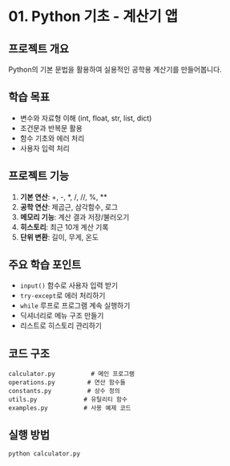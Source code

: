 # 01. Python 기초 - 계산기 앱

## 프로젝트 개요
Python의 기본 문법을 활용하여 실용적인 공학용 계산기를 만들어봅니다.

## 학습 목표
- 변수와 자료형 이해 (int, float, str, list, dict)
- 조건문과 반복문 활용
- 함수 기초와 에러 처리
- 사용자 입력 처리

## 프로젝트 기능
1. **기본 연산**: +, -, *, /, //, %, **
2. **공학 연산**: 제곱근, 삼각함수, 로그
3. **메모리 기능**: 계산 결과 저장/불러오기
4. **히스토리**: 최근 10개 계산 기록
5. **단위 변환**: 길이, 무게, 온도

## 주요 학습 포인트
- `input()` 함수로 사용자 입력 받기
- `try-except`로 에러 처리하기
- `while` 루프로 프로그램 계속 실행하기
- 딕셔너리로 메뉴 구조 만들기
- 리스트로 히스토리 관리하기

## 코드 구조
```
calculator.py          # 메인 프로그램
operations.py         # 연산 함수들
constants.py          # 상수 정의
utils.py             # 유틸리티 함수
examples.py          # 사용 예제 코드
```

## 실행 방법
```bash
python calculator.py
```